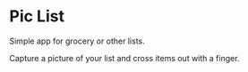 # Pic List

Simple app for grocery or other lists.

Capture a picture of your list and cross items out with a finger.
